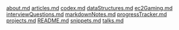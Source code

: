 <html>
<body>
	<a href=about.md>about.md</a>
	<a href=articles.md>articles.md</a>
	<a href=codex.md>codex.md</a>
	<a href=dataStructures.md>dataStructures.md</a>
	<a href=ec2Gaming.md>ec2Gaming.md</a>
	<a href=interviewQuestions.md>interviewQuestions.md</a>
	<a href=markdownNotes.md>markdownNotes.md</a>
	<a href=progressTracker.md>progressTracker.md</a>
	<a href=projects.md>projects.md</a>
	<a href=README.md>README.md</a>
	<a href=snippets.md>snippets.md</a>
	<a href=talks.md>talks.md</a>
</body>
</html>
